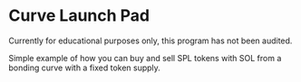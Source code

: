# Curve Launch Pad

Currently for educational purposes only, this program has not been audited.

Simple example of how you can buy and sell SPL tokens with SOL from a bonding curve with a fixed token supply.